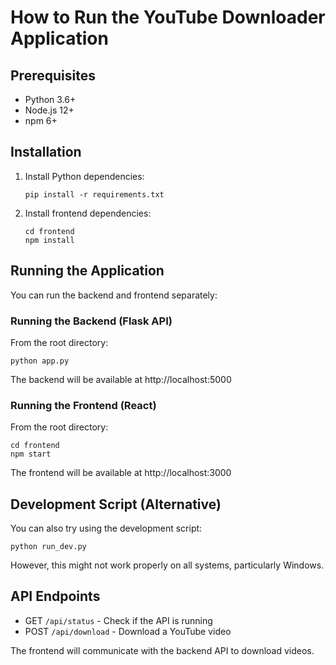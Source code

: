 # How to Run the YouTube Downloader Application

## Prerequisites
- Python 3.6+
- Node.js 12+
- npm 6+

## Installation

1. Install Python dependencies:
   ```
   pip install -r requirements.txt
   ```

2. Install frontend dependencies:
   ```
   cd frontend
   npm install
   ```

## Running the Application

You can run the backend and frontend separately:

### Running the Backend (Flask API)
From the root directory:
```
python app.py
```
The backend will be available at http://localhost:5000

### Running the Frontend (React)
From the root directory:
```
cd frontend
npm start
```
The frontend will be available at http://localhost:3000

## Development Script (Alternative)
You can also try using the development script:
```
python run_dev.py
```
However, this might not work properly on all systems, particularly Windows.

## API Endpoints
- GET `/api/status` - Check if the API is running
- POST `/api/download` - Download a YouTube video

The frontend will communicate with the backend API to download videos.